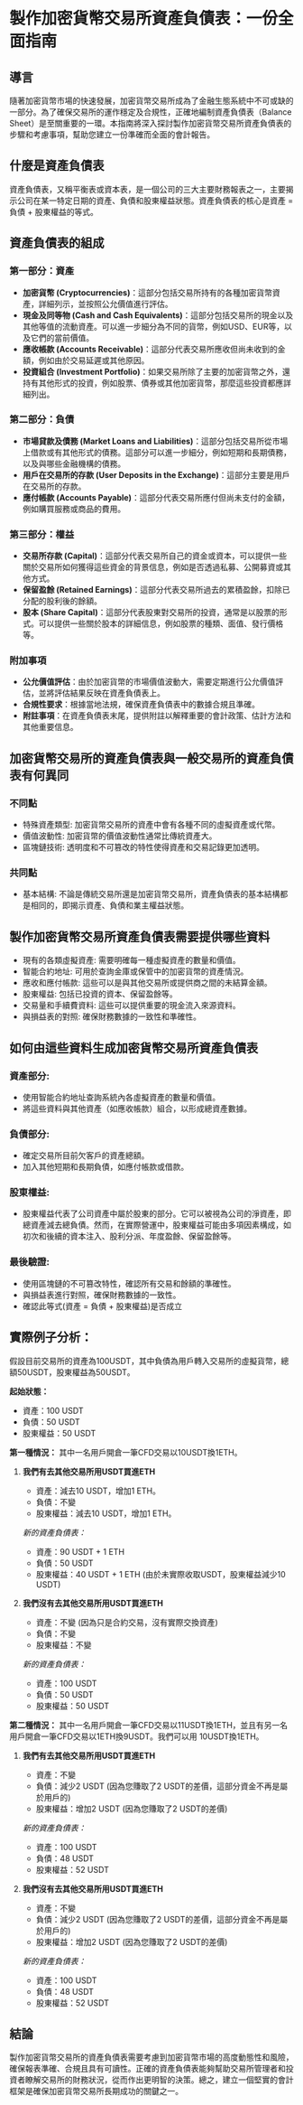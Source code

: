 # 製作加密貨幣交易所資產負債表：一份全面指南

## 導言
隨著加密貨幣市場的快速發展，加密貨幣交易所成為了金融生態系統中不可或缺的一部分。為了確保交易所的運作穩定及合規性，正確地編制資產負債表（Balance Sheet）是至關重要的一環。本指南將深入探討製作加密貨幣交易所資產負債表的步驟和考慮事項，幫助您建立一份準確而全面的會計報告。

## 什麼是資產負債表
資產負債表，又稱平衡表或資本表，是一個公司的三大主要財務報表之一，主要揭示公司在某一特定日期的資產、負債和股東權益狀態。資產負債表的核心是資產 = 負債 + 股東權益的等式。

## 資產負債表的組成
### 第一部分：資產
- **加密貨幣 (Cryptocurrencies)**：這部分包括交易所持有的各種加密貨幣資產，詳細列示，並按照公允價值進行評估。
- **現金及同等物 (Cash and Cash Equivalents)**：這部分包括交易所的現金以及其他等值的流動資產。可以進一步細分為不同的貨幣，例如USD、EUR等，以及它們的當前價值。
- **應收帳款 (Accounts Receivable)**：這部分代表交易所應收但尚未收到的金額，例如由於交易延遲或其他原因。
- **投資組合 (Investment Portfolio)**：如果交易所除了主要的加密貨幣之外，還持有其他形式的投資，例如股票、債券或其他加密貨幣，那麼這些投資都應詳細列出。

### 第二部分：負債
- **市場貸款及債務 (Market Loans and Liabilities)**：這部分包括交易所從市場上借款或有其他形式的債務。這部分可以進一步細分，例如短期和長期債務，以及與哪些金融機構的債務。
- **用戶在交易所的存款 (User Deposits in the Exchange)**：這部分主要是用戶在交易所的存款。
- **應付帳款 (Accounts Payable)**：這部分代表交易所應付但尚未支付的金額，例如購買服務或商品的費用。

### 第三部分：權益
- **交易所存款 (Capital)**：這部分代表交易所自己的資金或資本，可以提供一些關於交易所如何獲得這些資金的背景信息，例如是否透過私募、公開募資或其他方式。
- **保留盈餘 (Retained Earnings)**：這部分代表交易所過去的累積盈餘，扣除已分配的股利後的餘額。
- **股本 (Share Capital)**：這部分代表股東對交易所的投資，通常是以股票的形式。可以提供一些關於股本的詳細信息，例如股票的種類、面值、發行價格等。

### 附加事項
- **公允價值評估**：由於加密貨幣的市場價值波動大，需要定期進行公允價值評估，並將評估結果反映在資產負債表上。
- **合規性要求**：根據當地法規，確保資產負債表中的數據合規且準確。
- **附註事項**：在資產負債表末尾，提供附註以解釋重要的會計政策、估計方法和其他重要信息。


## 加密貨幣交易所的資產負債表與一般交易所的資產負債表有何異同
### 不同點
- 特殊資產類型: 加密貨幣交易所的資產中會有各種不同的虛擬資產或代幣。
- 價值波動性: 加密貨幣的價值波動性通常比傳統資產大。
- 區塊鏈技術: 透明度和不可篡改的特性使得資產和交易記錄更加透明。

### 共同點
- 基本結構: 不論是傳統交易所還是加密貨幣交易所，資產負債表的基本結構都是相同的，即揭示資產、負債和業主權益狀態。

## 製作加密貨幣交易所資產負債表需要提供哪些資料
- 現有的各類虛擬資產: 需要明確每一種虛擬資產的數量和價值。
- 智能合約地址: 可用於查詢金庫或保管中的加密貨幣的資產情況。
- 應收和應付帳款: 這些可以是與其他交易所或提供商之間的未結算金額。
- 股東權益: 包括已投資的資本、保留盈餘等。
- 交易量和手續費資料: 這些可以提供重要的現金流入來源資料。
- 與損益表的對照: 確保財務數據的一致性和準確性。

## 如何由這些資料生成加密貨幣交易所資產負債表
### 資產部分:
   - 使用智能合約地址查詢系統內各虛擬資產的數量和價值。
   - 將這些資料與其他資產（如應收帳款）組合，以形成總資產數據。

### 負債部分:
   - 確定交易所目前欠客戶的資產總額。
   - 加入其他短期和長期負債，如應付帳款或借款。

### 股東權益:
   - 股東權益代表了公司資產中屬於股東的部分。它可以被視為公司的淨資產，即總資產減去總負債。然而，在實際營運中，股東權益可能由多項因素構成，如初次和後續的資本注入、股利分派、年度盈餘、保留盈餘等。

### 最後驗證:
   - 使用區塊鏈的不可篡改特性，確認所有交易和餘額的準確性。
   - 與損益表進行對照，確保財務數據的一致性。
   - 確認此等式(資產 = 負債 + 股東權益)是否成立

## 實際例子分析：
假設目前交易所的資產為100USDT，其中負債為用戶轉入交易所的虛擬貨幣，總額50USDT，股東權益為50USDT。

**起始狀態：**
- 資產：100 USDT
- 負債：50 USDT
- 股東權益：50 USDT

**第一種情況：**
其中一名用戶開倉一筆CFD交易以10USDT換1ETH。

1. **我們有去其他交易所用USDT買進ETH**
   - 資產：減去10 USDT，增加1 ETH。
   - 負債：不變
   - 股東權益：減去10 USDT，增加1 ETH。

   *新的資產負債表：*
   - 資產：90 USDT + 1 ETH
   - 負債：50 USDT
   - 股東權益：40 USDT + 1 ETH (由於未實際收取USDT，股東權益減少10 USDT)

2. **我們沒有去其他交易所用USDT買進ETH**
   - 資產：不變 (因為只是合約交易，沒有實際交換資產)
   - 負債：不變
   - 股東權益：不變

   *新的資產負債表：*
   - 資產：100 USDT
   - 負債：50 USDT
   - 股東權益：50 USDT

**第二種情況：**
其中一名用戶開倉一筆CFD交易以11USDT換1ETH，並且有另一名用戶開倉一筆CFD交易以1ETH換9USDT。我們可以用 10USDT換1ETH。

1. **我們有去其他交易所用USDT買進ETH**
   - 資產：不變
   - 負債：減少2 USDT (因為您賺取了2 USDT的差價，這部分資金不再是屬於用戶的)
   - 股東權益：增加2 USDT (因為您賺取了2 USDT的差價)

   *新的資產負債表：*
   - 資產：100 USDT
   - 負債：48 USDT
   - 股東權益：52 USDT

2. **我們沒有去其他交易所用USDT買進ETH**
   - 資產：不變
   - 負債：減少2 USDT (因為您賺取了2 USDT的差價，這部分資金不再是屬於用戶的)
   - 股東權益：增加2 USDT (因為您賺取了2 USDT的差價)

   *新的資產負債表：*
   - 資產：100 USDT
   - 負債：48 USDT
   - 股東權益：52 USDT

## 結論
製作加密貨幣交易所的資產負債表需要考慮到加密貨幣市場的高度動態性和風險，確保報表準確、合規且具有可讀性。正確的資產負債表能夠幫助交易所管理者和投資者瞭解交易所的財務狀況，從而作出更明智的決策。總之，建立一個堅實的會計框架是確保加密貨幣交易所長期成功的關鍵之一。

